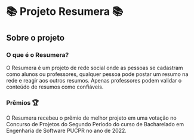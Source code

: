 # 📚 Projeto Resumera 📚

## Sobre o projeto

### O que é o Resumera?
O Resumera é um projeto de rede social onde as pessoas se cadastram como alunos ou professores, qualquer pessoa pode postar um resumo na rede e reagir aos outros resumos. Apenas professores podem validar o conteúdo de resumos como confiáveis.

### Prêmios 🏆
O Resumera recebeu o prêmio de melhor projeto em uma votação no Concurso de Projetos do Segundo Período do curso de Bacharelado em Engenharia de Software PUCPR no ano de 2022.
